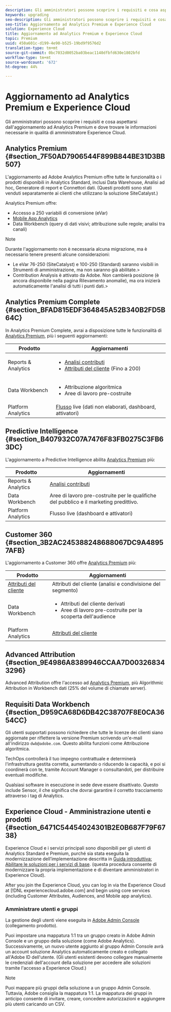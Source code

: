 ```yaml
---
description: Gli amministratori possono scoprire i requisiti e cosa aspettarsi dall'aggiornamento ad Analytics Premium e dove trovare le informazioni necessarie in qualità di amministratore Experience Cloud.
keywords: upgrading
seo-description: Gli amministratori possono scoprire i requisiti e cosa aspettarsi dall'aggiornamento ad Analytics Premium e dove trovare le informazioni necessarie in qualità di amministratore Experience Cloud.
seo-title: Aggiornamento ad Analytics Premium e Experience Cloud
solution: Experience Cloud
title: Aggiornamento ad Analytics Premium e Experience Cloud
topic: Premium
uuid: 450a601c-d199-4e90-b525-19bd9f9576d2
translation-type: tm+mt
source-git-commit: 0bc7032d0052ba03beac1140dfbfd630e1802bfd
workflow-type: tm+mt
source-wordcount: '672'
ht-degree: 44%

---
```



# Aggiornamento ad Analytics Premium e Experience Cloud

Gli amministratori possono scoprire i requisiti e cosa aspettarsi dall&#39;aggiornamento ad Analytics Premium e dove trovare le informazioni necessarie in qualità di amministratore Experience Cloud.

## Analytics Premium {#section_7F50AD7906544F899B844BE31D3BB507}

L&#39;aggiornamento ad Adobe Analytics Premium offre tutte le funzionalità o i prodotti disponibili in Analytics Standard, inclusi Data Warehouse, Analisi ad hoc, Generatore di report e Connettori dati. (Questi prodotti sono stati venduti separatamente ai clienti che utilizzano la soluzione SiteCatalyst.)

Analytics Premium offre:

* Accesso a 250 variabili di conversione (eVar)
* [Mobile App Analytics](https://docs.adobe.com/content/help/it-IT/mobile-services/using/home.html)
* Data Workbench (query di dati visivi; attribuzione sulle regole; analisi tra canali)

>[!NOTE]
>
>Durante l&#39;aggiornamento non è necessaria alcuna migrazione, ma è necessario tenere presenti alcune considerazioni:
>
>* Le eVar 76-250 (SiteCatalyst) e 100-250 (Standard) saranno visibili in Strumenti di amministrazione, ma non saranno già abilitate.>
>* Contribution Analysis è attivato da Adobe. Non cambierà posizione (è ancora disponibile nella pagina Rilevamento anomalie), ma ora inizierà automaticamente l&#39;analisi di tutti i punti dati.>


## Analytics Premium Complete {#section_BFAD815EDF364845A52B340B2FD5B64C}

In Analytics Premium Complete, avrai a disposizione tutte le funzionalità di [Analytics Premium](../admin-getting-started/upgrade-to-analytics-premium.md#section_7F50AD7906544F899B844BE31D3BB507), più i seguenti aggiornamenti:

| Prodotto | Aggiornamenti |
|--- |--- |
| Reports &amp; Analytics | <ul><li>[Analisi contributi](https://docs.adobe.com/content/help/it-IT/analytics/analyze/analysis-workspace/virtual-analyst/contribution-analysis/ca-tokens.html)</li><li>[Attributi del cliente](../attributes/attributes.md#concept_ACFEE7C8B8E94875BA0825CDF4913AF1) (Fino a 200)</li></ul> |
| Data Workbench | <ul><li>Attribuzione algoritmica</li><li>Aree di lavoro pre-costruite</li></ul> |
| Platform Analytics | [Flusso](https://helpx.adobe.com/analytics/kb/getting-started-with-livestream-api.html) live (dati non elaborati, dashboard, attivatori) |

## Predictive Intelligence {#section_B407932C07A7476F83FB0275C3FB63DC}

L&#39;aggiornamento a Predictive Intelligence abilita [Analytics Premium](../admin-getting-started/upgrade-to-analytics-premium.md#section_7F50AD7906544F899B844BE31D3BB507) più:

| Prodotto | Aggiornamenti |
|---|---|
| Reports &amp; Analytics | [Analisi contributi](https://docs.adobe.com/content/help/it-IT/analytics/analyze/analysis-workspace/virtual-analyst/contribution-analysis/ca-tokens.html) |
| Data Workbench | Aree di lavoro pre-costruite per le qualifiche del pubblico e il marketing predittivo. |
| Platform Analytics | Flusso live (dashboard e attivatori) |

## Customer 360 {#section_3B2AC245388248688067DC9A48957AFB}

L&#39;aggiornamento a Customer 360 offre [Analytics Premium](../admin-getting-started/upgrade-to-analytics-premium.md#section_7F50AD7906544F899B844BE31D3BB507) più:

| Prodotto | Aggiornamenti |
|--- |--- |
| [Attributi del cliente](../attributes/attributes.md) | Attributi del cliente (analisi e condivisione del segmento) |
| Data Workbench | <ul><li>Attributi del cliente derivati</li><li>Aree di lavoro pre-costruite per la scoperta dell&#39;audience</li></ul> |
| Platform Analytics | [Attributi del cliente](../attributes/attributes.md) |

## Advanced Attribution {#section_9E4986A8389946CCAA7D003268343296}

Advanced Attribution offre l&#39;accesso ad [Analytics Premium](../admin-getting-started/upgrade-to-analytics-premium.md#section_7F50AD7906544F899B844BE31D3BB507), più Algorithmic Attribution in Workbench dati (25% del volume di chiamate server).

## Requisiti Data Workbench {#section_D959CA68D6DB42C38707F8E0CA3654CC}

Gli utenti supportati possono richiedere che tutte le licenze dei clienti siano aggiornate per riflettere la versione Premium scrivendo un&#39;e-mail all&#39;indirizzo `dwb@adobe.com`. Questo abilita funzioni come Attribuzione algoritmica.

TechOps controllerà il tuo impegno contrattuale e determinerà l&#39;infrastruttura gestita corretta, aumentando o riducendo la capacità, e poi si coordinerà con te, tramite Account Manager o consultandoti, per distribuire eventuali modifiche.

Qualsiasi software in esecuzione in sede deve essere disattivato. Questo include Sensor, il che significa che dovrai garantire il corretto tracciamento attraverso i tag di Analytics.

## Experience Cloud - Amministrazione utenti e prodotti {#section_6471C54454024301B2E0B687F79F6738}

Experience Cloud e i servizi principali sono disponibili per gli utenti di Analytics Standard e Premium, purché sia stata eseguita la modernizzazione dell’implementazione descritta in [Guida introduttiva: Abilitare le soluzioni per i servizi di base](../core-services/core-services.md#concept_07ED1D5C64234E77976E6D572E78FB9C). (questa procedura consente di modernizzare la propria implementazione e di diventare amministratori in Experience Cloud).

After you join the Experience Cloud, you can log in via the Experience Cloud at [!DNL experiencecloud.adobe.com] and begin using core services (including Customer Attributes, Audiences, and Mobile app analytics).

### Amministrare utenti e gruppi

La gestione degli utenti viene eseguita in [Adobe Admin Console](https://helpx.adobe.com/enterprise/help/aedash.html) (collegamento prodotto).

Puoi impostare una mappatura 1:1 tra un gruppo creato in Adobe Admin Console e un gruppo della soluzione (come Adobe Analytics). Successivamente, un nuovo utente aggiunto al gruppo Admin Console avrà un account soluzione Analytics automaticamente creato e collegato all&#39;Adobe ID dell&#39;utente. (Gli utenti esistenti devono collegare manualmente le credenziali dell&#39;account della soluzione per accedere alle soluzioni tramite l&#39;accesso a Experience Cloud.)

>[!NOTE]
>
>Puoi mappare più gruppi della soluzione a un gruppo Admin Console. Tuttavia, Adobe consiglia la mappatura 1:1. La mappatura dei gruppi in anticipo consente di invitare, creare, concedere autorizzazioni e aggiungere più utenti caricando un CSV.
